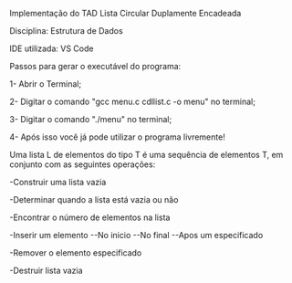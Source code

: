 Implementação do TAD Lista Circular Duplamente Encadeada

Disciplina: Estrutura de Dados

IDE utilizada: VS Code

Passos para gerar o executável do programa:

1- Abrir o Terminal;

2- Digitar o comando "gcc menu.c cdllist.c -o menu" no terminal;

3- Digitar o comando "./menu" no terminal;

4- Após isso você já pode utilizar o programa livremente!

Uma lista L de elementos do tipo T é uma sequência de elementos T, em
conjunto com as seguintes operações:

-Construir uma lista vazia

-Determinar quando a lista está vazia ou não

-Encontrar o número de elementos na lista

-Inserir um elemento
--No inicio
--No final
--Apos um especificado

-Remover o elemento especificado

-Destruir lista vazia
